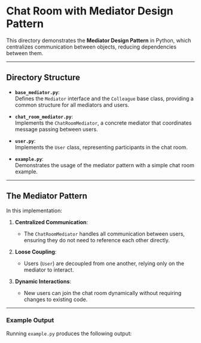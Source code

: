# Chat Room with Mediator Design Pattern

This directory demonstrates the **Mediator Design Pattern** in Python, which centralizes communication between objects, reducing dependencies between them.

---

## **Directory Structure**

- **`base_mediator.py`**:  
  Defines the `Mediator` interface and the `Colleague` base class, providing a common structure for all mediators and users.

- **`chat_room_mediator.py`**:  
  Implements the `ChatRoomMediator`, a concrete mediator that coordinates message passing between users.

- **`user.py`**:  
  Implements the `User` class, representing participants in the chat room.

- **`example.py`**:  
  Demonstrates the usage of the mediator pattern with a simple chat room example.

---

## **The Mediator Pattern**

In this implementation:

1. **Centralized Communication**:  
   - The `ChatRoomMediator` handles all communication between users, ensuring they do not need to reference each other directly.

2. **Loose Coupling**:  
   - Users (`User`) are decoupled from one another, relying only on the mediator to interact.

3. **Dynamic Interactions**:  
   - New users can join the chat room dynamically without requiring changes to existing code.

---

### **Example Output**

Running `example.py` produces the following output:

